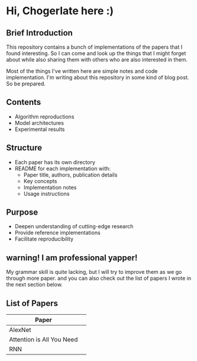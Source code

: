 # Hi, Chogerlate here :)

## Brief Introduction
This repository contains a bunch of implementations of the papers that I found interesting. So I can come and look up the things that I might forget about while also sharing them with others who are also interested in them. 

Most of the things I've written here are simple notes and code implementation. I'm writing about this repository in some kind of blog post. So be prepared.

## Contents

- Algorithm reproductions
- Model architectures
- Experimental results

## Structure

- Each paper has its own directory
- README for each implementation with:
  - Paper title, authors, publication details
  - Key concepts
  - Implementation notes
  - Usage instructions

## Purpose

- Deepen understanding of cutting-edge research
- Provide reference implementations
- Facilitate reproducibility


## warning! I am professional yapper! 
My grammar skill is quite lacking, but I will try to improve them as we go through more paper.
and you can also check out the list of papers I wrote in the next section below.


## List of Papers
| Paper                      |  |
|----------------------------|--------|
| AlexNet                   | |
| Attention is All You Need |   |
| RNN                        |        |
